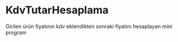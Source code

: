 # KdvTutarHesaplama

Girilen ürün fiyatının kdv eklendikten sonraki fiyatını hesaplayan mini  program
